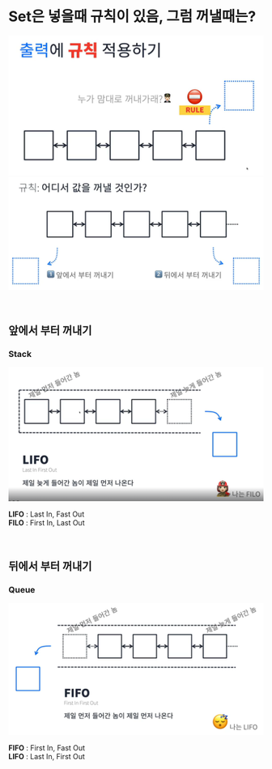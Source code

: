 # Set은 넣을때 규칙이 있음, 그럼 꺼낼때는?

![img.png](img/img.png)
![img_1.png](img/img_1.png)

<br>

## 앞에서 부터 꺼내기 

### Stack
![img_2.png](img/img_2.png)

**LIFO** : Last In, Fast Out  
**FILO** : First In, Last Out

<br>

## 뒤에서 부터 꺼내기

### Queue
![img_3.png](img/img_3.png)

**FIFO** : First In, Fast Out  
**LIFO** : Last In, First Out


